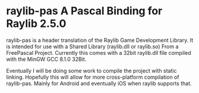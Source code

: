 # raylib-pas A Pascal Binding for Raylib 2.5.0

raylib-pas is a header translation of the Raylib Game Development Library. It is intended for use with a Shared Library (raylib.dll or raylib.so) From a FreePascal Project. Currently this comes with a 32bit raylib.dll file compiled with the MinGW GCC 8.1.0 32Bit.

Eventually I will be doing some work to compile the project with static linking. Hopefully this will allow for more cross-platform compilation of raylib-pas. Mainly for Android and eventually iOS when raylib supports that.
